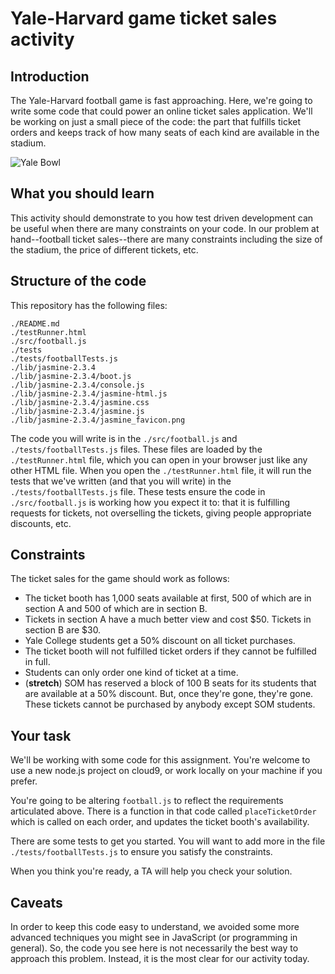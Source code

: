 # Yale-Harvard game ticket sales activity

## Introduction

The Yale-Harvard football game is fast approaching. Here, we're going to write some code that could power an online ticket sales application. We'll be working on just a small piece of the code: the part that fulfills ticket orders and keeps track of how many seats of each kind are available in the stadium.

![Yale Bowl](https://raw.githubusercontent.com/yale-mgt-656/mgt656-football-tdd-example/images/yale-bowl.jpg)

## What you should learn

This activity should demonstrate to you how test driven development can be useful when there are many constraints on your code. In our problem at hand--football ticket sales--there are many constraints including the size of the stadium, the price of different tickets, etc.

## Structure of the code

This repository has the following files:
```
./README.md
./testRunner.html
./src/football.js
./tests
./tests/footballTests.js
./lib/jasmine-2.3.4
./lib/jasmine-2.3.4/boot.js
./lib/jasmine-2.3.4/console.js
./lib/jasmine-2.3.4/jasmine-html.js
./lib/jasmine-2.3.4/jasmine.css
./lib/jasmine-2.3.4/jasmine.js
./lib/jasmine-2.3.4/jasmine_favicon.png
```

The code you will write is in the `./src/football.js` and `./tests/footballTests.js` files. These files are loaded by the `./testRunner.html` file, which you can open in your browser just like any other HTML file. When you open the `./testRunner.html` file, it will run the tests that we've written (and that you will write) in the `./tests/footballTests.js` file. These tests ensure the code in `./src/football.js` is working how you expect it to: that it is fulfilling requests for tickets, not overselling the tickets, giving people appropriate discounts, etc.

## Constraints

The ticket sales for the game should work as follows:

* The ticket booth has 1,000 seats available at first, 500 of which are in section A and 500 of which are in section B.
* Tickets in section A have a much better view and cost $50. Tickets in section B are $30.
* Yale College students get a 50% discount on all ticket purchases.
* The ticket booth will not fulfilled ticket orders if they cannot be fulfilled in full.
* Students can only order one kind of ticket at a time.
* (**stretch**) SOM has reserved a block of 100 B seats for its students that are available at a 50% discount. But, once they're gone, they're gone. These tickets cannot be purchased by anybody except SOM students.

## Your task

We'll be working with some code for this assignment.  You're welcome
to use a new node.js project on cloud9, or work locally on your machine if you prefer.

You're going to be altering `football.js` to reflect the requirements articulated above. There is a function in that code called `placeTicketOrder` which is called on each order, and updates
the ticket booth's availability.

There are some tests to get you started.  You will want to add more in the file `./tests/footballTests.js` to ensure you satisfy the constraints.

When you think you're ready, a TA will help you check your solution.

## Caveats

In order to keep this code easy to understand, we avoided some more advanced techniques you might see in JavaScript (or programming in general). So, the code you see here is not necessarily the best way to approach this problem. Instead, it is the most clear for our activity today.
